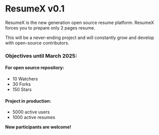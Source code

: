 # ResumeX v0.1
ResumeX is the new generation open source resume platform. ResumeX forces you to prepare only 2 pages resume.

This will be a never-ending project and will constantly grow and develop with open-source contributors.

### Objectives until March 2025:
#### For open source repository:
 - 10 Watchers
 - 30 Forks
 - 150 Stars
#### Project in production:
 - 5000 active users
 - 1000 active resumes

<b>New participants are welcome!</b>
